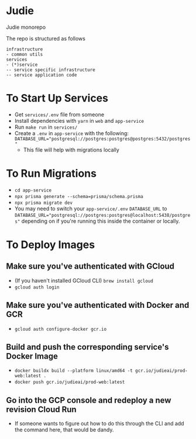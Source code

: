 # Judie

Judie monorepo

The repo is structured as follows

```
infrastructure
- common utils
services
- (*)service
-- service specific infrastructure
-- service application code
```

# To Start Up Services

- Get `services/.env` file from someone
- Install dependencies with `yarn` in `web` and `app-service`
- Run `make run` in `services/`
- Create a `.env` in `app-service` with the following: `DATABASE_URL="postgresql://postgres:postgres@postgres:5432/postgres"`
  - This file will help with migrations locally

# To Run Migrations

- `cd app-service`
- `npx prisma generate --schema=prisma/schema.prisma`
- `npx prisma migrate dev`
- You may need to switch your `app-service/.env` `DATABASE_URL` to `DATABASE_URL="postgresql://postgres:postgres@localhost:5438/postgres"` depending on if you're running this inside the container or locally.

# To Deploy Images

## Make sure you've authenticated with GCloud

- (If you haven't installed GCloud CLI) `brew install gcloud`
- `gcloud auth login`

## Make sure you've authenticated with Docker and GCR

- `gcloud auth configure-docker gcr.io`

## Build and push the corresponding service's Docker Image

- `docker buildx build --platform linux/amd64 -t gcr.io/judieai/prod-web:latest .`
- `docker push gcr.io/judieai/prod-web:latest`

## Go into the GCP console and redeploy a new revision Cloud Run

- If someone wants to figure out how to do this through the CLI and add the command here, that would be dandy.
